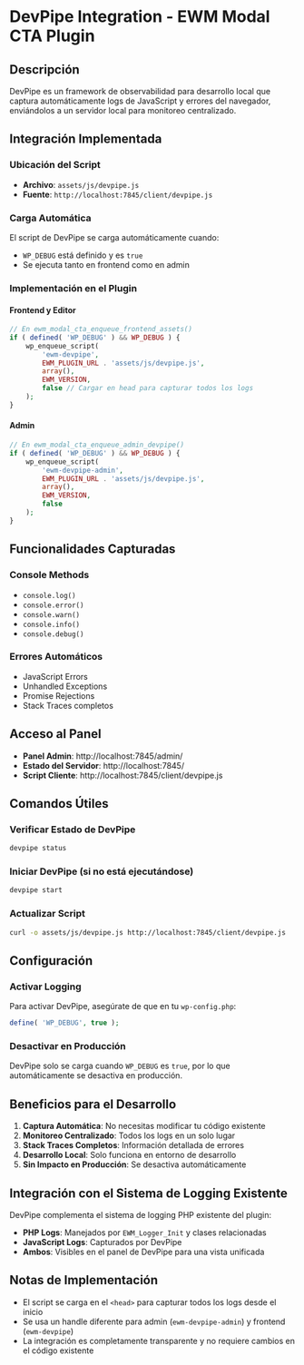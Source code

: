 # DevPipe Integration - EWM Modal CTA Plugin

## Descripción

DevPipe es un framework de observabilidad para desarrollo local que captura automáticamente logs de JavaScript y errores del navegador, enviándolos a un servidor local para monitoreo centralizado.

## Integración Implementada

### Ubicación del Script
- **Archivo**: `assets/js/devpipe.js`
- **Fuente**: `http://localhost:7845/client/devpipe.js`

### Carga Automática
El script de DevPipe se carga automáticamente cuando:
- `WP_DEBUG` está definido y es `true`
- Se ejecuta tanto en frontend como en admin

### Implementación en el Plugin

#### Frontend y Editor
```php
// En ewm_modal_cta_enqueue_frontend_assets()
if ( defined( 'WP_DEBUG' ) && WP_DEBUG ) {
    wp_enqueue_script(
        'ewm-devpipe',
        EWM_PLUGIN_URL . 'assets/js/devpipe.js',
        array(),
        EWM_VERSION,
        false // Cargar en head para capturar todos los logs
    );
}
```

#### Admin
```php
// En ewm_modal_cta_enqueue_admin_devpipe()
if ( defined( 'WP_DEBUG' ) && WP_DEBUG ) {
    wp_enqueue_script(
        'ewm-devpipe-admin',
        EWM_PLUGIN_URL . 'assets/js/devpipe.js',
        array(),
        EWM_VERSION,
        false
    );
}
```

## Funcionalidades Capturadas

### Console Methods
- `console.log()`
- `console.error()`
- `console.warn()`
- `console.info()`
- `console.debug()`

### Errores Automáticos
- JavaScript Errors
- Unhandled Exceptions
- Promise Rejections
- Stack Traces completos

## Acceso al Panel

- **Panel Admin**: http://localhost:7845/admin/
- **Estado del Servidor**: http://localhost:7845/
- **Script Cliente**: http://localhost:7845/client/devpipe.js

## Comandos Útiles

### Verificar Estado de DevPipe
```bash
devpipe status
```

### Iniciar DevPipe (si no está ejecutándose)
```bash
devpipe start
```

### Actualizar Script
```bash
curl -o assets/js/devpipe.js http://localhost:7845/client/devpipe.js
```

## Configuración

### Activar Logging
Para activar DevPipe, asegúrate de que en tu `wp-config.php`:
```php
define( 'WP_DEBUG', true );
```

### Desactivar en Producción
DevPipe solo se carga cuando `WP_DEBUG` es `true`, por lo que automáticamente se desactiva en producción.

## Beneficios para el Desarrollo

1. **Captura Automática**: No necesitas modificar tu código existente
2. **Monitoreo Centralizado**: Todos los logs en un solo lugar
3. **Stack Traces Completos**: Información detallada de errores
4. **Desarrollo Local**: Solo funciona en entorno de desarrollo
5. **Sin Impacto en Producción**: Se desactiva automáticamente

## Integración con el Sistema de Logging Existente

DevPipe complementa el sistema de logging PHP existente del plugin:
- **PHP Logs**: Manejados por `EWM_Logger_Init` y clases relacionadas
- **JavaScript Logs**: Capturados por DevPipe
- **Ambos**: Visibles en el panel de DevPipe para una vista unificada

## Notas de Implementación

- El script se carga en el `<head>` para capturar todos los logs desde el inicio
- Se usa un handle diferente para admin (`ewm-devpipe-admin`) y frontend (`ewm-devpipe`)
- La integración es completamente transparente y no requiere cambios en el código existente
